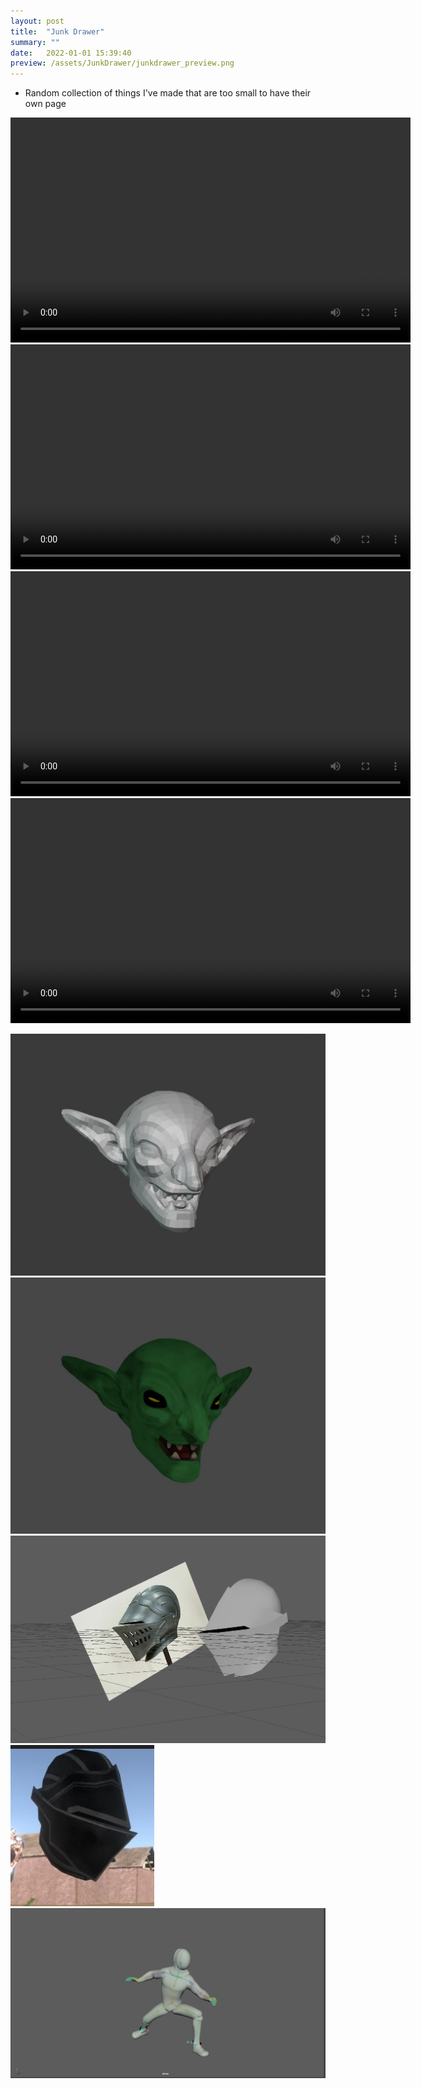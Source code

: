 ```yaml
---
layout: post
title:  "Junk Drawer"
summary: ""
date:   2022-01-01 15:39:40
preview: /assets/JunkDrawer/junkdrawer_preview.png
---
```


* Random collection of things I've made that are too small to have their own page

<video width="640" height="360" controls>
  <source src="/assets/JunkDrawer/Weapon_Preview.mp4" type="video/mp4">
  Your browser does not support the video tag.
</video>

<video width="640" height="360" controls>
  <source src="/assets/JunkDrawer/DnD_Game_Preview.mp4" type="video/mp4">
  Your browser does not support the video tag.
</video>

<video width="640" height="360" controls>
  <source src="/assets/JunkDrawer/FencingProjectDevTest.mp4" type="video/mp4">
  Your browser does not support the video tag.
</video>

<video width="640" height="360" controls>
  <source src="/assets/JunkDrawer/Fencing_Preview.mp4" type="video/mp4">
  Your browser does not support the video tag.
</video>

![Picture 1](/assets/JunkDrawer/goblin_poly.jpg)
![Picture 2](/assets/JunkDrawer/goblin.jpg)
![Picture 3](/assets/JunkDrawer/knightHelm_topo.png)
![Picture 4](/assets/JunkDrawer/knightHelm.jpg)
![Picture 5](/assets/JunkDrawer/FencingAnim.png)